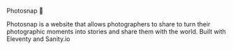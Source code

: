 Photosnap 📸

Photosnap is a website that allows photographers to share to turn their photographic moments into stories and share them with the world.
Built with Eleventy and Sanity.io

